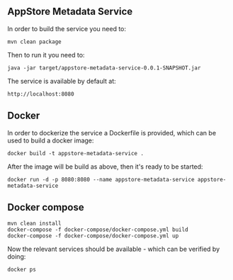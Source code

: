 AppStore Metadata Service
---

In order to build the service you need to:

```
mvn clean package
```

Then to run it you need to:

```
java -jar target/appstore-metadata-service-0.0.1-SNAPSHOT.jar
```

The service is available by default at:
 
```
http://localhost:8080
```

Docker
---

In order to dockerize the service a Dockerfile is provided, which can be used to build a docker image:

```
docker build -t appstore-metadata-service .
```

After the image will be build as above, then it's ready to be started:

```
docker run -d -p 8080:8080 --name appstore-metadata-service appstore-metadata-service
```

Docker compose
---

```
mvn clean install
docker-compose -f docker-compose/docker-compose.yml build
docker-compose -f docker-compose/docker-compose.yml up
```

Now the relevant services should be available - which can be verified by doing:

```
docker ps
```
